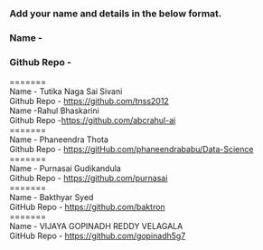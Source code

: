 ### Add your name and details in the below format.
### Name - 
### Github Repo -
=======</br>
Name - Tutika Naga Sai Sivani</br>
Github Repo - https://github.com/tnss2012
<br/>
Name -Rahul Bhaskarini <br/>
Github Repo -https://github.com/abcrahul-ai <br/>
======= <br/>
Name - Phaneendra Thota <br/>
Github Repo - https://gitHub.com/phaneendrababu/Data-Science<br/>
======= <br/>
Name - Purnasai Gudikandula <br/>
Github Repo - https://github.com/purnasai <br/>
=======<br/>
Name - Bakthyar Syed <br/>
GitHub Repo - https://github.com/baktron <br/>
=======<br/>
Name - VIJAYA GOPINADH REDDY VELAGALA <br/>
GitHub Repo - https://github.com/gopinadh5g7 <br/>



